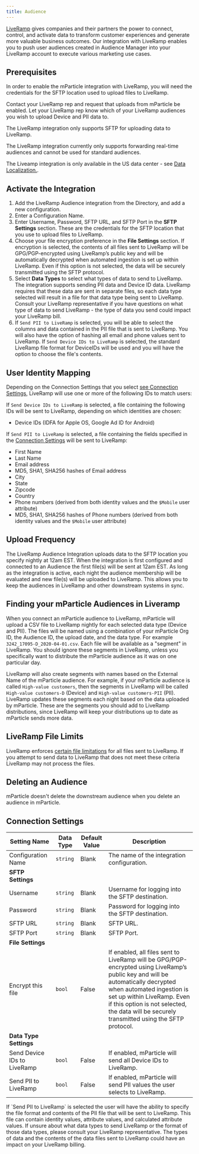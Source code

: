 ```yaml
---
title: Audience
---
```


[LiveRamp](https://liveramp.com/) gives companies and their partners the power to connect, control, and activate data to transform customer experiences and generate more valuable business outcomes. Our integration with LiveRamp enables you to push user audiences created in Audience Manager into your LiveRamp account to execute various marketing use cases.

## Prerequisites

In order to enable the mParticle integration with LiveRamp, you will need the credentials for the SFTP location used to upload files to LiveRamp.

Contact your LiveRamp rep and request that uploads from mParticle be enabled. Let your LiveRamp rep know which of your LiveRamp audiences you wish to upload Device and PII data to.

The LiveRamp integration only supports SFTP for uploading data to LiveRamp.

The LiveRamp integration currently only supports forwarding real-time audiences and cannot be used for standard audiences.

The Liveamp integration is only available in the US data center - see [Data Localization.](/developers/data-localization).

## Activate the Integration

1. Add the LiveRamp Audience integration from the Directory, and add a new configuration.
2. Enter a Configuration Name.
3. Enter Username, Password, SFTP URL, and SFTP Port in the **SFTP Settings** section.  These are the credentials for the SFTP location that you use to upload files to LiveRamp.
4. Choose your file encryption preference in the **File Settings** section.  If encryption is selected, the contents of all files sent to LiveRamp will be GPG/PGP-encrypted using LiveRamp’s public key and will be automatically decrypted when automated ingestion is set up within LiveRamp.  Even if this option is not selected, the data will be securely transmitted using the SFTP protocol.
5. Select **Data Types** to select what types of data to send to LiveRamp.  The integration supports sending PII data and Device ID data.  LiveRamp requires that these data are sent in separate files, so each data type selected will result in a file for that data type being sent to LiveRamp.  Consult your LiveRamp representative if you have questions on what type of data to send LiveRamp - the type of data you send could impact your LiveRamp bill.
6. If `Send PII to LiveRamp` is selected, you will be able to select the columns and data contained in the PII file that is sent to LiveRamp.  You will also have the option of hashing all email and phone values sent to LiveRamp.  If `Send Device IDs to LiveRamp` is selected, the standard LiveRamp file format for DeviceIDs will be used and you will have the option to choose the file's contents.

## User Identity Mapping

Depending on the Connection Settings that you select [see Connection Settings](#connection-settings), LiveRamp will use one or more of the following IDs to match users:

If `Send Device IDs to LiveRamp` is selected, a file containing the following IDs will be sent to LiveRamp, depending on which identities are chosen:

* Device IDs (IDFA for Apple OS, Google Ad ID for Android)

If `Send PII to LiveRamp` is selected, a file containing the fields specified in the [Connection Settings](#connection-settings) will be sent to LiveRamp:

* First Name
* Last Name
* Email address
* MD5, SHA1, SHA256 hashes of Email address
* City
* State
* Zipcode
* Country
* Phone numbers (derived from both identity values and the `$Mobile` user attribute)
* MD5, SHA1, SHA256 hashes of Phone numbers (derived from both identity values and the `$Mobile` user attribute)


## Upload Frequency

The LiveRamp Audience Integration uploads data to the SFTP location you specify nightly at 12am EST.  When the integration is first configured and connected to an Audience the first file(s) will be sent at 12am EST.  As long as the integration is active, each night the audience membership will be evaluated and new file(s) will be uploaded to LiveRamp.  This allows you to keep the audiences in LiveRamp and other downstream systems in sync.

## Finding your mParticle Audiences in Liveramp

When you connect an mParticle audience to LiveRamp, mParticle will upload a CSV file to LiveRamp nightly for each selected data type (Device and PII). The files will be named using a combination of your mParticle Org ID, the Audience ID, the upload date, and the data type. For example `3242_17095-D_2020-04-01.csv`. Each file will be available as a "segment" in LiveRamp. You should ignore these segments in LiveRamp, unless you specifically want to distribute the mParticle audience as it was on one particular day.

LiveRamp will also create segments with names based on the External Name of the mParticle audience. For example, if your mParticle audience is called `High-value customers`, then the segments in LiveRamp will be called `High-value customers-D` (Device) and `High-value customers-PII` (PII). LiveRamp updates these segments each night based on the data uploaded by mParticle. These are the segments you should add to LiveRamp distributions, since LiveRamp will keep your distributions up to date as mParticle sends more data.

## LiveRamp File Limits

LiveRamp enforces [certain file limitations](https://docs.liveramp.com/connect/en/product-limits-and-guidelines.html#recommended-file-limits) for all files sent to LiveRamp. If you attempt to send data to LiveRamp that does not meet these criteria LiveRamp may not process the files.

## Deleting an Audience

mParticle doesn't delete the downstream audience when you delete an audience in mParticle.

## Connection Settings

Setting Name | Data Type | Default Value | Description
|---|---|---|---
Configuration Name | `string` | Blank | The name of the integration configuration.
**SFTP Settings** |
Username |  `string` | Blank | Username for logging into the SFTP destination.
Password |  `string` | Blank | Password for logging into the SFTP destination.
SFTP URL |  `string` | Blank | SFTP URL.
SFTP Port |  `string` | Blank | SFTP Port.
**File Settings** |
Encrypt this file |  `bool` | False | If enabled, all files sent to LiveRamp will be GPG/PGP-encrypted using LiveRamp’s public key and will be automatically decrypted when automated ingestion is set up within LiveRamp.  Even if this option is not selected, the data will be securely transmitted using the SFTP protocol.
**Data Type Settings** |
Send Device IDs to LiveRamp | `bool` | False | If enabled, mParticle will send all Device IDs to LiveRamp.
Send PII to LiveRamp | `bool` | False | If enabled, mParticle will send PII values the user selects to LiveRamp.

<aside class="notice">If `Send PII to LiveRamp` is selected the user will have the ability to specify the file format and contents of the PII file that will be sent to LiveRamp.  This file can contain identity values, attribute values, and calculated attribute values.  If unsure about what data types to send LiveRamp or the format of those data types, please consult your LiveRamp representative.  The types of data and the contents of the data files sent to LiveRamp could have an impact on your LiveRamp billing.</aside>
